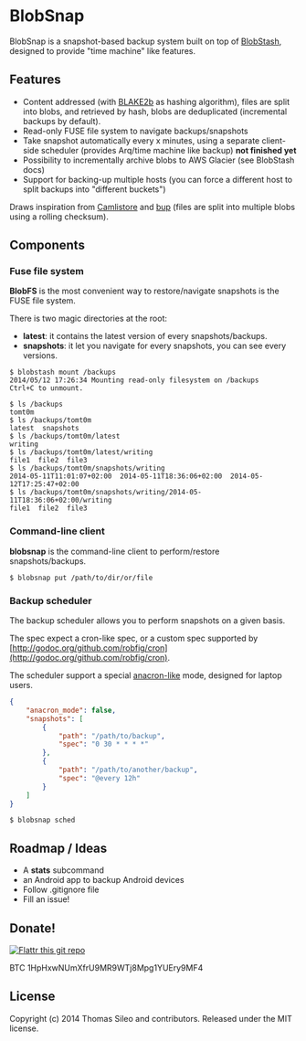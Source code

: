 BlobSnap
========

BlobSnap is a snapshot-based backup system built on top of [BlobStash](https://github.com/tsileo/blobstash), designed to provide "time machine" like features.

## Features

- Content addressed (with [BLAKE2b](https://blake2.net) as hashing algorithm), files are split into blobs, and retrieved by hash, blobs are deduplicated (incremental backups by default).
- Read-only FUSE file system to navigate backups/snapshots
- Take snapshot automatically every x minutes, using a separate client-side scheduler (provides Arq/time machine like backup) **not finished yet**
- Possibility to incrementally archive blobs to AWS Glacier (see BlobStash docs)
- Support for backing-up multiple hosts (you can force a different host to split backups into "different buckets")

Draws inspiration from [Camlistore](camlistore.org) and [bup](https://github.com/bup/bup) (files are split into multiple blobs using a rolling checksum).

## Components

### Fuse file system

**BlobFS** is the most convenient way to restore/navigate snapshots is the FUSE file system.

There is two magic directories at the root:

- **latest**: it contains the latest version of every snapshots/backups.
- **snapshots**: it let you navigate for every snapshots, you can see every versions.

```console
$ blobstash mount /backups
2014/05/12 17:26:34 Mounting read-only filesystem on /backups
Ctrl+C to unmount.
```

```console
$ ls /backups
tomt0m
$ ls /backups/tomt0m
latest  snapshots
$ ls /backups/tomt0m/latest
writing
$ ls /backups/tomt0m/latest/writing
file1  file2  file3
$ ls /backups/tomt0m/snapshots/writing
2014-05-11T11:01:07+02:00  2014-05-11T18:36:06+02:00  2014-05-12T17:25:47+02:00
$ ls /backups/tomt0m/snapshots/writing/2014-05-11T18:36:06+02:00/writing
file1  file2  file3
```
### Command-line client

**blobsnap** is the command-line client to perform/restore snapshots/backups.

```console
$ blobsnap put /path/to/dir/or/file
```

### Backup scheduler

The backup scheduler allows you to perform snapshots on a given basis.

The spec expect a cron-like spec, or a custom spec supported by [http://godoc.org/github.com/robfig/cron](http://godoc.org/github.com/robfig/cron).

The scheduler support a special [anacron-like](http://anacron.sourceforge.net/) mode, designed for laptop users.

```json
{
    "anacron_mode": false,
    "snapshots": [
        {
            "path": "/path/to/backup",
            "spec": "0 30 * * * *"
        },
        {
            "path": "/path/to/another/backup",
            "spec": "@every 12h"
        }
    ]
}
```

```console
$ blobsnap sched
```

## Roadmap / Ideas

- A **stats** subcommand
- an Android app to backup Android devices
- Follow .gitignore file
- Fill an issue!

## Donate!

[![Flattr this git repo](http://api.flattr.com/button/flattr-badge-large.png)](https://flattr.com/submit/auto?user_id=tsileo&url=https%3A%2F%2Fgithub.com%2Ftsileo%2Fblobsnap)

BTC 1HpHxwNUmXfrU9MR9WTj8Mpg1YUEry9MF4

## License

Copyright (c) 2014 Thomas Sileo and contributors. Released under the MIT license.
